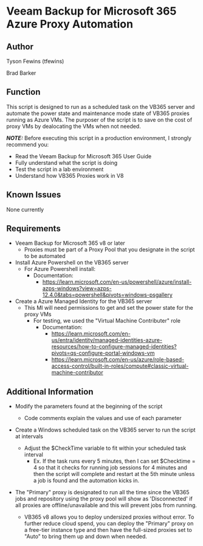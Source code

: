 # Veeam Backup for Microsoft 365 Azure Proxy Automation

## Author

Tyson Fewins (tfewins)

Brad Barker 

## Function

This script is designed to run as a scheduled task on the VB365 server and automate the power state and maintenance mode state of VB365 proxies running as Azure VMs. The purposer of the script is to save on the cost of proxy VMs by dealocating the VMs when not needed. 

***NOTE:*** Before executing this script in a production environment, I strongly recommend you:

* Read the Veeam Backup for Microsoft 365 User Guide
* Fully understand what the script is doing
* Test the script in a lab environment
* Understand how VB365 Proxies work in V8

## Known Issues

None currently

## Requirements

* Veeam Backup for Microsoft 365 v8 or later
  * Proxies must be part of a Proxy Pool that you designate in the script to be automated
* Install Azure Powershell on the VB365 server
  * For Azure Powershell install:
    * Documentation:
	  * https://learn.microsoft.com/en-us/powershell/azure/install-azps-windows?view=azps-12.4.0&tabs=powershell&pivots=windows-psgallery
* Create a Azure Managed Identity for the VB365 server
  * This MI will need permissions to get and set the power state for the proxy VMs
    * For testing, we used the "Virtual Machine Contributer" role
    	* Documentation:
    		* https://learn.microsoft.com/en-us/entra/identity/managed-identities-azure-resources/how-to-configure-managed-identities?pivots=qs-configure-portal-windows-vm
    		* https://learn.microsoft.com/en-us/azure/role-based-access-control/built-in-roles/compute#classic-virtual-machine-contributor

## Additional Information

* Modify the parameters found at the beginning of the script
  * Code comments explain the values and use of each parameter

* Create a Windows scheduled task on the VB365 server to run the script at intervals
  * Adjust the $CheckTime variable to fit within your scheduled task interval
    * Ex. If the task runs every 5 minutes, then I can set $Checktime = 4 so that it checks for running job sessions for 4 minutes and then the script will complete and restart at the 5th minute unless a job is found and the automation kicks in.
   
* The "Primary" proxy is designated to run all the time since the VB365 jobs and repository using the proxy pool will show as 'Disconnected' if all proxies are offline/unavailable and this will prevent jobs from running.
    * VB365 v8 allows you to deploy undersized proxies without error. To further reduce cloud spend, you can deploy the "Primary" proxy on a free-tier instance type and then have the full-sized proxies set to "Auto" to bring them up and down when needed.  
